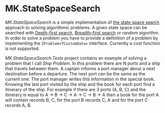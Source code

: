 # MK.StateSpaceSearch
*MK.StateSpaceSearch* is a simple implementation of [the state space search](https://en.wikipedia.org/wiki/State_space_search) approach to 
solving algorithmic problems. A given state space can be searched with [Depth-first search](https://en.wikipedia.org/wiki/Depth-first_search), 
[Breadth-first search](https://en.wikipedia.org/wiki/Breadth-first_search) or random algorithm. In order to solve a problem you have to provide a 
definition of a problem by implementing the `IProblem<TCustomData>` interface. Currently a cost function is not supported.

*MK.StateSpaceSearch.Tests* project contains an example of solving a problem that I call *Ship Problem*. 
In this problem there are N ports and a ship that travels between them.
A captain informs a port manager about a next destination before a departure. 
The next port can be the same as the current one. The port manager writes this information in the special book. 
Knowing the last port visited by the ship and the book  for each port find a itinerary of the ship.
For example if there are 3 ports (A, B, C) and the itinerary is equal to A -> B -> C -> A -> C -> B -> A then a book for the port A will contain records 
B, C, for the port B records C, A and for the port C records A, B. 
